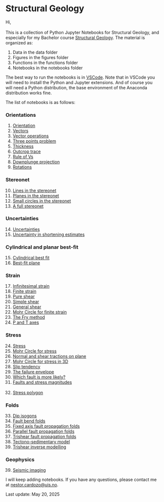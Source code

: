 # Structural Geology
Hi,
\
\
This is a collection of Python Jupyter Notebooks for Structural Geology, and especially for my Bachelor course [Structural Geology](https://www.youtube.com/playlist?list=PL1Oi4O0iZ7iYI4AsAV5JAsYzrB_M96L_y). The material is organized as:

1. Data in the data folder
2. Figures in the figures folder
3. Functions in the functions folder
4. Notebooks in the notebooks folder

The best way to run the notebooks is in [VSCode](https://code.visualstudio.com). Note that in VSCode you will need to install the Python and Jupyter extensions. And of course you will need a Python distribution, the base environment of the Anaconda distribution works fine.

The list of notebooks is as follows:

### Orientations

1. [Orientation](/notebooks/nb1_orientation.ipynb)<br>
2. [Vectors](/notebooks/nb2_vectors.ipynb)<br>
3. [Vector operations](/notebooks/nb3_vector_operations.ipynb)<br>
4. [Three points problem](/notebooks/nb4_three_points.ipynb)<br>
5. [Thickness](/notebooks/nb5_thickness.ipynb)<br>
6. [Outcrop trace](/notebooks/nb6_outcrop_trace.ipynb)<br>
7. [Rule of Vs](/notebooks/nb7_rule_of_vs.ipynb)<br>
8. [Downplunge projection](/notebooks/nb8_downplunge_proj.ipynb)<br>
9. [Rotations](/notebooks/nb9_rotations.ipynb)<br>

### Stereonet

10. [Lines in the stereonet](/notebooks/nb10_stereo_lines.ipynb)<br>
11. [Planes in the stereonet](/notebooks/nb11_stereo_planes.ipynb)<br>
12. [Small circles in the stereonet](/notebooks/nb12_stereo_small_circles.ipynb)<br>
13. [A full stereonet](/notebooks/nb13_stereonet.ipynb)<br>

### Uncertainties

14. [Uncertainties](/notebooks/nb14_uncertainties.ipynb)<br>  
41. [Uncertainty in shortening estimates](/notebooks/nb41_uncertainty_shortening.ipynb)<br>

### Cylindrical and planar best-fit

15. [Cylindrical best fit](/notebooks/nb15_bestfit_fold_axis.ipynb)<br>
16. [Best-fit plane](/notebooks/nb16_bestfit_plane.ipynb)<br>

### Strain

17. [Infinitesimal strain](/notebooks/nb17_infinitesimal_strain.ipynb)<br>
18. [Finite strain](/notebooks/nb18_finite_strain.ipynb)<br>
19. [Pure shear](/notebooks/nb19_pure_shear.ipynb)<br>
20. [Simple shear](/notebooks/nb20_simple_shear.ipynb)<br>
21. [General shear](/notebooks/nb21_general_shear.ipynb)<br>
22. [Mohr Circle for finite strain](/notebooks/nb22_mohr_circle_strain.ipynb)<br>
23. [The Fry method](/notebooks/nb23_fry_method.ipynb)<br>
32. [P and T axes](/notebooks/nb32_p_t_axes.ipynb)<br>

### Stress

24. [Stress](/notebooks/nb24_stress.ipynb)<br>
25. [Mohr Circle for stress](/notebooks/nb25_mohr_circle_stress.ipynb)<br>
26. [Normal and shear tractions on plane](/notebooks/nb26_tractions_on_plane.ipynb)<br>
27. [Mohr Circle for stress in 3D](/notebooks/nb27_mohr_circle_stress_3d.ipynb)<br>
28. [Slip tendency](/notebooks/nb28_slip_tendency.ipynb)<br>
29. [The failure envelope](/notebooks/nb29_failure_envelope.ipynb)<br>
30. [Which fault is more likely?](/notebooks/nb30_fault_likelihood.ipynb)<br>
31. [Faults and stress magnitudes](/notebooks/nb31_faults_magnitude_stress.ipynb)<br><br>
40. [Stress polygon](/notebooks/nb40_stress_polygon.ipynb)<br>

### Folds

33. [Dip isogons](/notebooks/nb33_dip_isogons.ipynb)<br>
34. [Fault bend folds](/notebooks/nb34_fault_bend_fold.ipynb)<br>
35. [Fixed axis fault propagation folds](/notebooks/nb35_fixed_axis_fpf.ipynb)<br>
36. [Parallel fault propagation folds](/notebooks/nb36_parallel_fpf.ipynb)<br>
37. [Trishear fault propagation folds](/notebooks/nb37_trishear.ipynb)<br>
38. [Tectono-sedimentary model](/notebooks/nb38_tect_sed_model.ipynb)<br>
42. [Trishear inverse modelling](/notebooks/nb42_trishear_inversion.ipynb)<br>

### Geophysics

39. [Seismic imaging](/notebooks/nb39_seismic_image.ipynb)<br>

I will keep adding notebooks. If you have any questions, please contact me at [nestor.cardozo@uis.no](mailto:nestor.cardozo@uis.no).

Last update: May 20, 2025